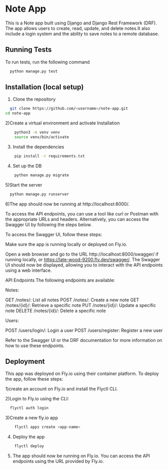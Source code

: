 
# Note App

This is a Note app built using Django and Django Rest Framework (DRF). The app allows users to create, read, update, and delete notes.It also include a login system and the ability to save notes to a remote database.

## Running Tests

To run tests, run the following command

```bash
  python manage.py test
```

## Installation (local setup)

1) Clone the repository

```bash
  git clone https://github.com/<username>/note-app.git
cd note-app
```

2)Create a virtual environment and activate Installation
```bash
    python3 -m venv venv
    source venv/bin/activate
```

3) Install the dependencies
```bash
    pip install -r requirements.txt
```

4) Set up the DB
```bash
    python manage.py migrate
```

5)Start the server
```bash
  python manage.py runserver
```

6)The app should now be running at http://localhost:8000/.

To access the API endpoints, you can use a tool like curl or Postman with the appropriate URLs and headers. Alternatively, you can access the Swagger UI by following the steps below.

To access the Swagger UI, follow these steps:

Make sure the app is running locally or deployed on Fly.io.

Open a web browser and go to the URL http://localhost:8000/swagger/ if running locally, or https://late-wood-9200.fly.dev/swagger/. The Swagger UI should now be displayed, allowing you to interact with the API endpoints using a web interface.

API Endpoints
The following endpoints are available:

Notes:

GET /notes/: List all notes
POST /notes/: Create a new note
GET /notes/{id}/: Retrieve a specific note
PUT /notes/{id}/: Update a specific note
DELETE /notes/{id}/: Delete a specific note

Users:

POST /users/login/: Login a user
POST /users/register: Register a new user

Refer to the Swagger UI or the DRF documentation for more information on how to use these endpoints.


## Deployment

This app was deployed on Fly.io using their container platform. To deploy the app, follow these steps:

1)create an account on Fly.io and install the Flyctl CLI.

2)Login to Fly.io using the CLI:
```bash
  flyctl auth login
```

3)Create a new fly.io app
```bash
    flyctl apps create <app-name>
```
4) Deploy the app
```bash
    flyctl deploy
```
5) The app should now be running on Fly.io. You can access the API endpoints using the URL provided by Fly.io.

